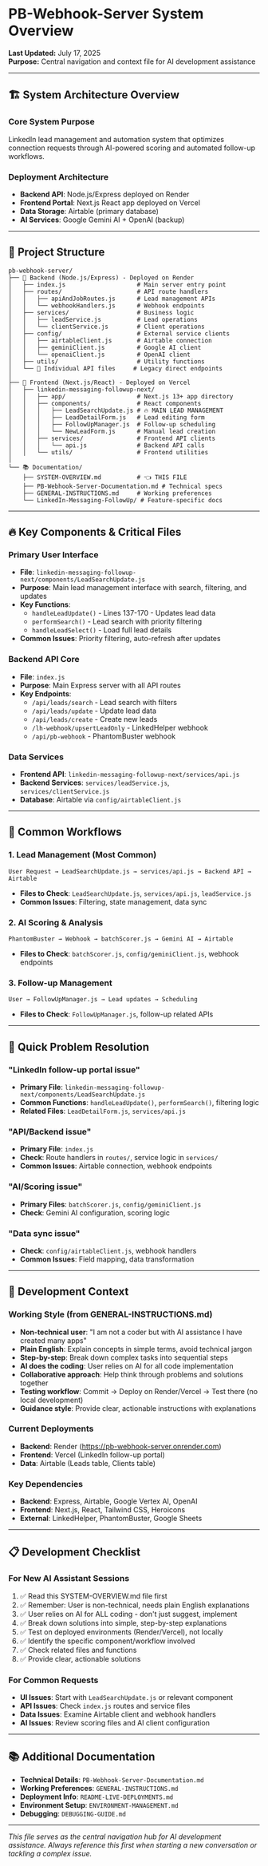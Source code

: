 # PB-Webhook-Server System Overview

**Last Updated:** July 17, 2025  
**Purpose:** Central navigation and context file for AI development assistance

---

## 🏗️ System Architecture Overview

### **Core System Purpose**
LinkedIn lead management and automation system that optimizes connection requests through AI-powered scoring and automated follow-up workflows.

### **Deployment Architecture**
- **Backend API**: Node.js/Express deployed on Render
- **Frontend Portal**: Next.js React app deployed on Vercel
- **Data Storage**: Airtable (primary database)
- **AI Services**: Google Gemini AI + OpenAI (backup)

---

## 📁 Project Structure

```
pb-webhook-server/
├── 🔧 Backend (Node.js/Express) - Deployed on Render
│   ├── index.js                    # Main server entry point
│   ├── routes/                     # API route handlers
│   │   ├── apiAndJobRoutes.js      # Lead management APIs
│   │   └── webhookHandlers.js      # Webhook endpoints
│   ├── services/                   # Business logic
│   │   ├── leadService.js          # Lead operations
│   │   └── clientService.js        # Client operations  
│   ├── config/                     # External service clients
│   │   ├── airtableClient.js       # Airtable connection
│   │   ├── geminiClient.js         # Google AI client
│   │   └── openaiClient.js         # OpenAI client
│   ├── utils/                      # Utility functions
│   └── 📄 Individual API files     # Legacy direct endpoints
│
├── 🎨 Frontend (Next.js/React) - Deployed on Vercel
│   ├── linkedin-messaging-followup-next/
│   │   ├── app/                    # Next.js 13+ app directory
│   │   ├── components/             # React components
│   │   │   ├── LeadSearchUpdate.js # 🔥 MAIN LEAD MANAGEMENT
│   │   │   ├── LeadDetailForm.js   # Lead editing form
│   │   │   ├── FollowUpManager.js  # Follow-up scheduling
│   │   │   └── NewLeadForm.js      # Manual lead creation
│   │   ├── services/               # Frontend API clients
│   │   │   └── api.js              # Backend API calls
│   │   └── utils/                  # Frontend utilities
│
└── 📚 Documentation/
    ├── SYSTEM-OVERVIEW.md          # 👈 THIS FILE
    ├── PB-Webhook-Server-Documentation.md # Technical specs
    ├── GENERAL-INSTRUCTIONS.md     # Working preferences
    └── LinkedIn-Messaging-FollowUp/ # Feature-specific docs
```

---

## 🔥 Key Components & Critical Files

### **Primary User Interface**
- **File**: `linkedin-messaging-followup-next/components/LeadSearchUpdate.js`
- **Purpose**: Main lead management interface with search, filtering, and updates
- **Key Functions**:
  - `handleLeadUpdate()` - Lines 137-170 - Updates lead data
  - `performSearch()` - Lead search with priority filtering
  - `handleLeadSelect()` - Load full lead details
- **Common Issues**: Priority filtering, auto-refresh after updates

### **Backend API Core**
- **File**: `index.js`
- **Purpose**: Main Express server with all API routes
- **Key Endpoints**:
  - `/api/leads/search` - Lead search with filters
  - `/api/leads/update` - Update lead data
  - `/api/leads/create` - Create new leads
  - `/lh-webhook/upsertLeadOnly` - LinkedHelper webhook
  - `/api/pb-webhook` - PhantomBuster webhook

### **Data Services**
- **Frontend API**: `linkedin-messaging-followup-next/services/api.js`
- **Backend Services**: `services/leadService.js`, `services/clientService.js`
- **Database**: Airtable via `config/airtableClient.js`

---

## 🔄 Common Workflows

### **1. Lead Management (Most Common)**
```
User Request → LeadSearchUpdate.js → services/api.js → Backend API → Airtable
```
- **Files to Check**: `LeadSearchUpdate.js`, `services/api.js`, `leadService.js`
- **Common Issues**: Filtering, state management, data sync

### **2. AI Scoring & Analysis**
```
PhantomBuster → Webhook → batchScorer.js → Gemini AI → Airtable
```
- **Files to Check**: `batchScorer.js`, `config/geminiClient.js`, webhook endpoints

### **3. Follow-up Management**
```
User → FollowUpManager.js → Lead updates → Scheduling
```
- **Files to Check**: `FollowUpManager.js`, follow-up related APIs

---

## 🎯 Quick Problem Resolution

### **"LinkedIn follow-up portal issue"**
- **Primary File**: `linkedin-messaging-followup-next/components/LeadSearchUpdate.js`
- **Common Functions**: `handleLeadUpdate()`, `performSearch()`, filtering logic
- **Related Files**: `LeadDetailForm.js`, `services/api.js`

### **"API/Backend issue"**
- **Primary File**: `index.js`
- **Check**: Route handlers in `routes/`, service logic in `services/`
- **Common Issues**: Airtable connection, webhook endpoints

### **"AI/Scoring issue"**
- **Primary Files**: `batchScorer.js`, `config/geminiClient.js`
- **Check**: Gemini AI configuration, scoring logic

### **"Data sync issue"**
- **Check**: `config/airtableClient.js`, webhook handlers
- **Common Issues**: Field mapping, data transformation

---

## 🚀 Development Context

### **Working Style** (from GENERAL-INSTRUCTIONS.md)
- **Non-technical user**: "I am not a coder but with AI assistance I have created many apps"
- **Plain English**: Explain concepts in simple terms, avoid technical jargon
- **Step-by-step**: Break down complex tasks into sequential steps
- **AI does the coding**: User relies on AI for all code implementation
- **Collaborative approach**: Help think through problems and solutions together
- **Testing workflow**: Commit → Deploy on Render/Vercel → Test there (no local development)
- **Guidance style**: Provide clear, actionable instructions with explanations

### **Current Deployments**
- **Backend**: Render (https://pb-webhook-server.onrender.com)
- **Frontend**: Vercel (LinkedIn follow-up portal)
- **Data**: Airtable (Leads table, Clients table)

### **Key Dependencies**
- **Backend**: Express, Airtable, Google Vertex AI, OpenAI
- **Frontend**: Next.js, React, Tailwind CSS, Heroicons
- **External**: LinkedHelper, PhantomBuster, Google Sheets

---

## 📋 Development Checklist

### **For New AI Assistant Sessions**
1. ✅ Read this SYSTEM-OVERVIEW.md file first
2. ✅ Remember: User is non-technical, needs plain English explanations
3. ✅ User relies on AI for ALL coding - don't just suggest, implement
4. ✅ Break down solutions into simple, step-by-step explanations
5. ✅ Test on deployed environments (Render/Vercel), not locally
6. ✅ Identify the specific component/workflow involved
7. ✅ Check related files and functions
8. ✅ Provide clear, actionable solutions

### **For Common Requests**
- **UI Issues**: Start with `LeadSearchUpdate.js` or relevant component
- **API Issues**: Check `index.js` routes and service files
- **Data Issues**: Examine Airtable client and webhook handlers
- **AI Issues**: Review scoring files and AI client configuration

---

## 📚 Additional Documentation

- **Technical Details**: `PB-Webhook-Server-Documentation.md`
- **Working Preferences**: `GENERAL-INSTRUCTIONS.md`
- **Deployment Info**: `README-LIVE-DEPLOYMENTS.md`
- **Environment Setup**: `ENVIRONMENT-MANAGEMENT.md`
- **Debugging**: `DEBUGGING-GUIDE.md`

---

*This file serves as the central navigation hub for AI development assistance. Always reference this first when starting a new conversation or tackling a complex issue.*
